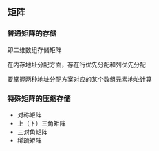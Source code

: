 ## 矩阵

### 普通矩阵的存储

即二维数组存储矩阵

在内存地址分配方面，存在行优先分配和列优先分配

要掌握两种地址分配方案对应的某个数组元素地址计算

### 特殊矩阵的压缩存储

* 对称矩阵
* 上（下）三角矩阵
* 三对角矩阵
* 稀疏矩阵

